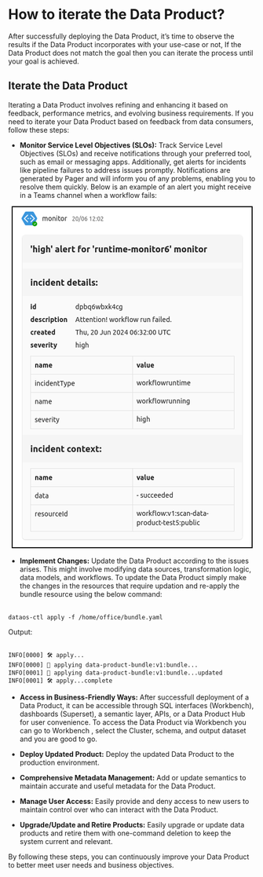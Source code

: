 # How to iterate the Data Product?

After successfully deploying the Data Product, it’s time to observe the results if the Data Product incorporates with your use-case or not, If the Data Product does not match the goal then you can iterate the process until your goal is achieved. 

## Iterate the Data Product
Iterating a Data Product involves refining and enhancing it based on feedback, performance metrics, and evolving business requirements. If you need to iterate your Data Product based on feedback from data consumers, follow these steps:

- **Monitor Service Level Objectives (SLOs):** Track Service Level Objectives (SLOs) and receive notifications through your preferred tool, such as email or messaging apps. Additionally, get alerts for incidents like pipeline failures to address issues promptly. Notifications are generated by Pager and will inform you of any problems, enabling you to resolve them quickly. Below is an example of an alert you might receive in a Teams channel when a workflow fails:

<div style="text-align: center;">
  <img src="/products/data_product/how_to_guides/image.png" style="border:2px solid black; width: auto; height: 25%;">
</div>

- **Implement Changes:** Update the Data Product according to the issues arises. This might involve modifying data sources, transformation logic, data models, and workflows. To update the Data Product simply make the changes in the resources that require updation and re-apply the bundle resource using the below command:

```shell

dataos-ctl apply -f /home/office/bundle.yaml

```
Output:

```shell

INFO[0000] 🛠 apply...                                   
INFO[0000] 🔧 applying data-product-bundle:v1:bundle...   
INFO[0001] 🔧 applying data-product-bundle:v1:bundle...updated 
INFO[0001] 🛠 apply...complete 

```

- **Access in Business-Friendly Ways:** After successfull deployment of a Data Product, it can be accessible through SQL interfaces (Workbench), dashboards (Superset), a semantic layer, APIs, or a Data Product Hub for user convenience. To access the Data Product via Workbench you can go to Workbench , select the Cluster, schema, and output dataset and you are good to go. 

- **Deploy Updated Product:** Deploy the updated Data Product to the production environment.

- **Comprehensive Metadata Management:** Add or update semantics to maintain accurate and useful metadata for the Data Product.

- **Manage User Access:** Easily provide and deny access to new users to maintain control over who can interact with the Data Product.

- **Upgrade/Update and Retire Products:** Easily upgrade or update data products and retire them with one-command deletion to keep the system current and relevant.

By following these steps, you can continuously improve your Data Product to better meet user needs and business objectives.